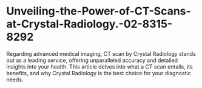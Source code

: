 # Unveiling-the-Power-of-CT-Scans-at-Crystal-Radiology.-02-8315-8292
Regarding advanced medical imaging, CT scan by Crystal Radiology stands out as a leading service, offering unparalleled accuracy and detailed insights into your health. This article delves into what a CT scan entails, its benefits, and why Crystal Radiology is the best choice for your diagnostic needs.
